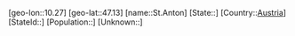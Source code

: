 ﻿---
location: [47.13,10.27]
type: City
tags:
- geo/City


SpocWebEntityId: 34438
isDeleted: false
confidential: public

---
[geo-lon::10.27]
[geo-lat::47.13]
[name::St.Anton]
[State::]
[Country::[Austria](geo/Continent/Europe/Austria.md)]
[StateId::]
[Population::]
[Unknown::]

